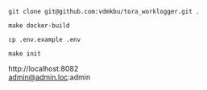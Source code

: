```
git clone git@github.com:vdmkbu/tora_worklogger.git .
```
```
make docker-build
```

```
cp .env.example .env
```

```
make init
```

http://localhost:8082  
admin@admin.loc:admin
